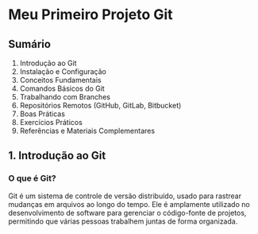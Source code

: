 # Meu Primeiro Projeto Git

## **Sumário**
1. Introdução ao Git
2. Instalação e Configuração
3. Conceitos Fundamentais
4. Comandos Básicos do Git
5. Trabalhando com Branches
6. Repositórios Remotos (GitHub, GitLab, Bitbucket)
7. Boas Práticas
8. Exercícios Práticos
9. Referências e Materiais Complementares


## **1. Introdução ao Git**

### **O que é Git?**
Git é um sistema de controle de versão distribuído, usado para rastrear mudanças em arquivos ao longo do tempo. Ele é amplamente utilizado no desenvolvimento de software para gerenciar o código-fonte de projetos, permitindo que várias pessoas trabalhem juntas de forma organizada.